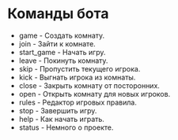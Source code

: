 # Команды бота

- game - Создать комнату.
- join - Зайти к комнате.
- start_game - Начать игру.
- leave - Покинуть комнату.
- skip - Пропустить текущего игрока.
- kick - Выгнать игрока из комнаты.
- close - Закрыть комнату от посторонних.
- open - Открыть комнату для новых игроков.
- rules - Редактор игровых правила.
- stop - Завершить игру.
- help - Как начать играть.
- status - Немного о проекте.